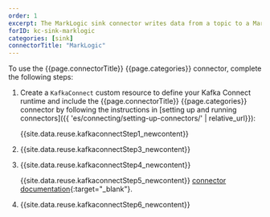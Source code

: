 ```yaml
---
order: 1
excerpt: The MarkLogic sink connector writes data from a topic to a MarkLogic database.
forID: kc-sink-marklogic
categories: [sink]
connectorTitle: "MarkLogic"
---
```


To use the {{page.connectorTitle}} {{page.categories}} connector, complete the following steps:

1. Create a `KafkaConnect` custom resource to define your Kafka Connect runtime and include the {{page.connectorTitle}} {{page.categories}} connector by following the instructions in [setting up and running connectors]({{ 'es/connecting/setting-up-connectors/' | relative_url}}):

   {{site.data.reuse.kafkaconnectStep1_newcontent}}

2. {{site.data.reuse.kafkaconnectStep3_newcontent}}  

3. {{site.data.reuse.kafkaconnectStep4_newcontent}}
   
   {{site.data.reuse.kafkaconnectStep5_newcontent}} [connector documentation](https://marklogic.github.io/kafka-marklogic-connector/){:target="_blank"}.  
    
        
4. {{site.data.reuse.kafkaconnectStep6_newcontent}}
